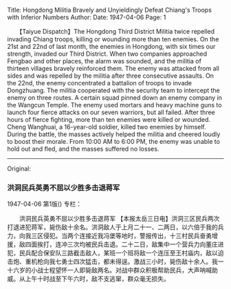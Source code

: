 Title: Hongdong Militia Bravely and Unyieldingly Defeat Chiang's Troops with Inferior Numbers
Author:
Date: 1947-04-06
Page: 1

　　【Taiyue Dispatch】The Hongdong Third District Militia twice repelled invading Chiang troops, killing or wounding more than ten enemies. On the 21st and 22nd of last month, the enemies in Hongdong, with six times our strength, invaded our Third District. When two companies approached Fengbao and other places, the alarm was sounded, and the militia of thirteen villages bravely reinforced them. The enemy was attacked from all sides and was repelled by the militia after three consecutive assaults. On the 22nd, the enemy concentrated a battalion of troops to invade Dongzhuang. The militia cooperated with the security team to intercept the enemy on three routes. A certain squad pinned down an enemy company in the Wangcun Temple. The enemy used mortars and heavy machine guns to launch four fierce attacks on our seven warriors, but all failed. After three hours of fierce fighting, more than ten enemies were killed or wounded. Cheng Wanghuai, a 16-year-old soldier, killed two enemies by himself. During the battle, the masses actively helped the militia and cheered loudly to boost their morale. From 10:00 AM to 6:00 PM, the enemy was unable to hold out and fled, and the masses suffered no losses.



<hr /> 

Original: 


### 洪洞民兵英勇不屈以少胜多击退蒋军

1947-04-06
第1版()
专栏：

　　洪洞民兵英勇不屈以少胜多击退蒋军
    【本报太岳三日电】洪洞三区民兵两次打退进犯蒋军，毙伤敌十余名。洪洞敌人于上月二十一、二两日，以六倍于我的兵力，向我三区侵犯。当两个连接近我冯堡等地时，警报传出，十三村民兵奋勇增援，敌四面挨打，连冲三次均被民兵击退。二十二日，敌集中一个营兵力向董庄进犯，民兵配合保安队三路截击敌人，某班一个班将敌一个连压至王村庙内，敌以迫击炮、重机枪向我七勇士四次猛击，都未得逞。激战三小时，毙伤敌十余人。我一十六岁的小战士程望怀一人即毙敌两名。对战中群众积极帮助民兵，大声呐喊助威。从上午十时战至下午六时，敌不支逃窜，群众毫无损失。
